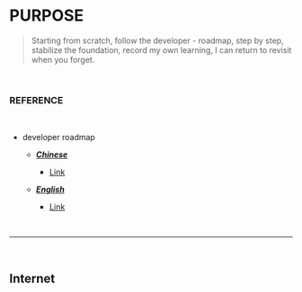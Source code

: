 # PURPOSE
 >Starting from scratch, follow the developer - roadmap, step by step, stabilize the foundation, record my own learning, I can return to revisit when you forget.
<br/>

###  REFERENCE

<br/>

 + developer roadmap <br/>

   + [***Chinese***](https://github.com/goodjack/developer-roadmap-chinese) <br/>

        + [Link](https://github.com/goodjack/developer-roadmap-chinese/tree/master/img) <br/>

   + [***English***](https://github.com/kamranahmedse/developer-roadmap) <br/>

        + [Link](https://github.com/kamranahmedse/developer-roadmap/tree/master/img) <br/>

<br/>

***

<br/>

## Internet


